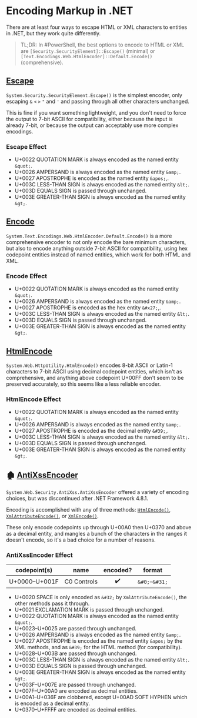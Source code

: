 Encoding Markup in .NET
=======================

There are at least four ways to escape HTML or XML characters to entities in .NET, but they work quite differently.

> TL;DR: In #PowerShell, the best options to encode to HTML or XML are
> `[Security.SecurityElement]::Escape()` (minimal)
> or `[Text.Encodings.Web.HtmlEncoder]::Default.Encode()` (comprehensive).

[Escape][]
----------

`System.Security.SecurityElement.Escape()` is the simplest encoder, only escaping `&` `<` `>` `"` and `'` and
passing through all other characters unchanged.

This is fine if you want something lightweight, and you don't need to force the output to 7-bit ASCII for compatibility,
either because the input is already 7-bit, or because the output can acceptably use more complex encodings.

### Escape Effect

- U+0022 QUOTATION MARK is always encoded as the named entity `&quot;`.
- U+0026 AMPERSAND is always encoded as the named entity `&amp;`.
- U+0027 APOSTROPHE is encoded as the named entity `&apos;`,.
- U+003C LESS-THAN SIGN is always encoded as the named entity `&lt;`.
- U+003D EQUALS SIGN is passed through unchanged.
- U+003E GREATER-THAN SIGN is always encoded as the named entity `&gt;`.

[Escape]: https://learn.microsoft.com/dotnet/api/system.security.securityelement.escape "Replaces invalid XML characters in a string with their valid XML equivalent."

[Encode][]
----------

`System.Text.Encodings.Web.HtmlEncoder.Default.Encode()` is a more comprehensive encoder to not only encode the bare
minimum characters, but also to encode anything outside 7-bit ASCII for compatibility, using hex codepoint entities
instead of named entities, which work for both HTML and XML.

### Encode Effect

- U+0022 QUOTATION MARK is always encoded as the named entity `&quot;`.
- U+0026 AMPERSAND is always encoded as the named entity `&amp;`.
- U+0027 APOSTROPHE is encoded as the hex entity `&#x27;`,.
- U+003C LESS-THAN SIGN is always encoded as the named entity `&lt;`.
- U+003D EQUALS SIGN is passed through unchanged.
- U+003E GREATER-THAN SIGN is always encoded as the named entity `&gt;`.

[Encode]: https://learn.microsoft.com/dotnet/api/system.text.encodings.web.htmlencoder "Represents an HTML character encoding."

[HtmlEncode][]
--------------

`System.Web.HttpUtility.HtmlEncode()` encodes 8-bit ASCII or Latin-1 characters to 7-bit ASCII using decimal codepoint
entities, which isn't as comprehensive, and anything above codepoint U+00FF don't seem to be preserved accurately,
so this seems like a less reliable encoder.

### HtmlEncode Effect

- U+0022 QUOTATION MARK is always encoded as the named entity `&quot;`.
- U+0026 AMPERSAND is always encoded as the named entity `&amp;`.
- U+0027 APOSTROPHE is encoded as the decimal entity `&#39;`,.
- U+003C LESS-THAN SIGN is always encoded as the named entity `&lt;`.
- U+003D EQUALS SIGN is passed through unchanged.
- U+003E GREATER-THAN SIGN is always encoded as the named entity `&gt;`.

[HtmlEncode]: https://learn.microsoft.com/dotnet/api/system.web.httputility.htmlencode "Converts a string into an HTML-encoded string."

🏚️ [AntiXssEncoder][]
---------------------

`System.Web.Security.AntiXss.AntiXssEncoder` offered a variety of encoding choices, but was discontinued after .NET Framework 4.8.1.

Encoding is accomplished with any of three methods: [`HtmlEncode()`], [`XmlAttributeEncode()`], or [`XmlEncode()`].

These only encode codepoints up through U+00A0 then U+0370 and above as a decimal entity, and mangles a bunch of the characters in the
ranges it doesn't encode, so it's a bad choice for a number of reasons.

### AntiXssEncoder Effect

| codepoint(s)  | name        | encoded? |     format     |
| ------------- | ----------- | :------: | :------------: |
| U+0000–U+001F | C0 Controls |    ✔️     | `&#0;`–`&#31;` |

- U+0020 SPACE is only encoded as `&#32;` by `XmlAttributeEncode()`, the other methods pass it through.
- U+0021 EXCLAMATION MARK is passed through unchanged.
- U+0022 QUOTATION MARK is always encoded as the named entity `&quot;`.
- U+0023–U+0025 are passed through unchanged.
- U+0026 AMPERSAND is always encoded as the named entity `&amp;`.
- U+0027 APOSTROPHE is encoded as the named entity `&apos;` by the XML methods, and as `&#39;` for the HTML method (for compatibility).
- U+0028–U+003B are passed through unchanged.
- U+003C LESS-THAN SIGN is always encoded as the named entity `&lt;`.
- U+003D EQUALS SIGN is passed through unchanged.
- U+003E GREATER-THAN SIGN is always encoded as the named entity `&gt;`.
- U+003F–U+007E are passed through unchanged.
- U+007F–U+00A0 are encoded as decimal entities.
- U+00A1–U+036F are clobbered, except U+00AD SOFT HYPHEN which is encoded as a decimal entity.
- U+0370–U+FFFF are encoded as decimal entities.

[AntiXssEncoder]: https://learn.microsoft.com/dotnet/api/system.web.security.antixss.antixssencoder "Encodes a string for use in HTML, XML, CSS, and URL strings."
[`HtmlAttributeEncode()`]: https://learn.microsoft.com/dotnet/api/system.web.security.antixss.antixssencoder.htmlattributeencode "Encodes and outputs the specified string for use in an HTML attribute."
[`HtmlEncode()`]: https://learn.microsoft.com/dotnet/api/system.web.security.antixss.antixssencoder.htmlencode "Encodes the specified string for use as text in HTML markup."
[`XmlAttributeEncode()`]: https://learn.microsoft.com/en-us/dotnet/api/system.web.security.antixss.antixssencoder.xmlattributeencode "Encodes the specified string for use in XML attributes."
[`XmlEncode()`]: https://learn.microsoft.com/en-us/dotnet/api/system.web.security.antixss.antixssencoder.xmlencode "Encodes the specified string for use in XML attributes."
